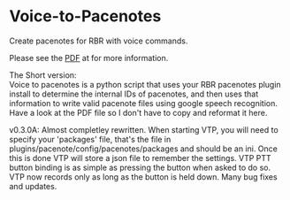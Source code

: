 # Voice-to-Pacenotes
Create pacenotes for RBR with voice commands.

Please see the [PDF](https://github.com/Wrench36/Voice-to-Pacenotes/blob/main/VTP%20Doc.pdf) at  for more information.

The Short version:<br>
Voice to pacenotes is a python script that uses your RBR pacenotes plugin install to determine the internal IDs of pacenotes, and then uses that information to write valid pacenote files using google speech recognition.
Have a look at the PDF file so I don't have to copy and reformat it here.

v0.3.0A:
Almost completley rewritten.
When starting VTP, you will need to specify your 'packages' file, that's the file in plugins/pacenote/config/pacenotes/packages and should be an ini.
Once this is done VTP will store a json file to remember the settings.
VTP PTT button binding is as simple as pressing the button when asked to do so.
VTP now records only as long as the button is held down.
Many bug fixes and updates.
